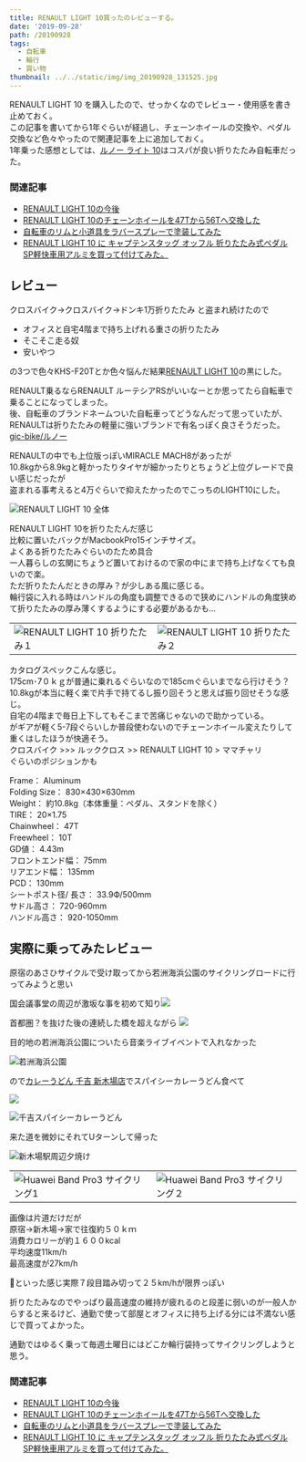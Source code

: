 ```yaml
---
title: RENAULT LIGHT 10買ったのレビューする。
date: '2019-09-28'
path: /20190928
tags:
  - 自転車
  - 輪行
  - 買い物
thumbnail: ../../static/img/img_20190928_131525.jpg
---
```

RENAULT LIGHT 10 を購入したので、せっかくなのでレビュー・使用感を書き止めておく。  
この記事を書いてから1年ぐらいが経過し、チェーンホイールの交換や、ペダル交換など色々やったので関連記事を上に追加しておく。  
1年乗った感想としては、[ルノー ライト 10](https://hb.afl.rakuten.co.jp/ichiba/1e76da94.04b58a6c.1e76da95.dc1b1018/?pc=https%3A%2F%2Fitem.rakuten.co.jp%2Flight-series%2F11280%2F&link_type=text&ut=eyJwYWdlIjoiaXRlbSIsInR5cGUiOiJ0ZXh0Iiwic2l6ZSI6IjI0MHgyNDAiLCJuYW0iOjEsIm5hbXAiOiJyaWdodCIsImNvbSI6MSwiY29tcCI6ImRvd24iLCJwcmljZSI6MCwiYm9yIjoxLCJjb2wiOjEsImJidG4iOjEsInByb2QiOjAsImFtcCI6ZmFsc2V9)はコスパが良い折りたたみ自転車だった。  

### 関連記事
- [RENAULT LIGHT 10の今後](https://recolog.winterer.app/20191014/)
- [RENAULT LIGHT 10のチェーンホイールを47Tから56Tへ交換した](https://recolog.winterer.app/20200224/)
- [自転車のリムと小道具をラバースプレーで塗装してみた
](https://recolog.netlify.app/20200503/)
- [RENAULT LIGHT 10 に キャプテンスタッグ オッフル 折りたたみ式ペダル SP軽快車用アルミを買って付けてみた。](https://recolog.winterer.app/20200717/)

## レビュー

クロスバイク→クロスバイク→ドンキ1万折りたたみ 
と盗まれ続けたので

* オフィスと自宅4階まで持ち上げれる重さの折りたたみ
* そこそこ走る奴
* 安いやつ

の3つで色々KHS-F20Tとか色々悩んだ結果[RENAULT LIGHT 10](https://amzn.to/2oaCWEU)の黒にした。

RENAULT乗るならRENAULT ルーテシアRSがいいなーとか思ってたら自転車で乗ることになってしまった。  
後、自転車のブランドネームついた自転車ってどうなんだって思っていたが、RENAULTは折りたたみの軽量に強いブランドで有名っぽく良さそうだった。  
[gic-bike/ルノー](http://www.gic-bike.com/renault/)  

RENAULTの中でも上位版っぽいMIRACLE MACH8があったが  
10.8kgから8.9kgと軽かったりタイヤが細かったりとちょうど上位グレードで良い感じだったが  
盗まれる事考えると4万ぐらいで抑えたかったのでこっちのLIGHT10にした。

![RENAULT LIGHT 10 全体](/img/img_20190928_131525.jpg)

RENAULT LIGHT 10を折りたたんだ感じ  
比較に置いたバックがMacbookPro15インチサイズ。  
よくある折りたたみぐらいのたため具合  
一人暮らしの玄関にちょうど置いておけるので家の中にまで持ち上げなくても良いので楽。  
ただ折りたたんだときの厚み？が少しある風に感じる。  
輪行袋に入れる時はハンドルの角度も調整できるので狭めにハンドルの角度狭めて折りたたみの厚み薄くするようにする必要があるかも...



|                                                          |                                                          |
| -------------------------------------------------------- | -------------------------------------------------------- |
| ![RENAULT LIGHT 10 折りたたみ１](/img/img_20190929_153800.jpg) | ![RENAULT LIGHT 10 折りたたみ２](/img/img_20190928_182204.jpg) |

カタログスペックこんな感じ。  
175cm･7０ｋｇが普通に乗れるぐらいなので185cmぐらいまでなら行けそう？  
10.8kgが本当に軽く楽で片手で持てるし振り回そうと思えば振り回せそうな感じ。  
自宅の4階まで毎日上下してもそこまで苦痛じゃないので助かっている。  
がギアが軽く5-7段ぐらいしか普段使わないのでチェーンホイール変えたりして重くはしたほうが快適そう。  
クロスバイク >>> ルッククロス >> RENAULT LIGHT 10 > ママチャリ  
ぐらいのポジションかも



Frame： Aluminum\
Folding Size： 830×430×630mm\
Weight： 約10.8kg（本体重量：ペダル、スタンドを除く）\
TIRE： 20×1.75\
Chainwheel： 47T\
Freewheel： 10T\
GD値： 4.43m\
フロントエンド幅： 75mm\
リアエンド幅： 135mm\
PCD： 130mm\
シートポスト径/ 長さ： 33.9Ф/500mm\
サドル高さ： 720-960mm\
ハンドル高さ： 920-1050mm  

## 実際に乗ってみたレビュー

原宿のあさひサイクルで受け取ってから若洲海浜公園のサイクリングロードに行ってみようと思い  

国会議事堂の周辺が激坂な事を初めて知り![](/img/img_20190928_134605.jpg)

首都圏？を抜けた後の連続した橋を超えながら
![](/img/img_20190928_141258.jpg)

目的地の若洲海浜公園についたら音楽ライブイベントで入れなかった

![若洲海浜公園](/img/img_20190928_151217-1-.jpg)

ので[カレーうどん 千吉 新木場店](https://tabelog.com/tokyo/A1313/A131303/13046991/)でスパイシーカレーうどん食べて

![](/img/img_20190928_161725.jpg)


![千吉スパイシーカレーうどん](/img/00100lportrait_00100_burst20190928154835081_cover.jpg)

来た道を微妙にそれてUターンして帰った

![新木場駅周辺夕焼け](/img/img_20190928_162516.jpg)

|                                                                    |                                                                    |
| ------------------------------------------------------------------ | ------------------------------------------------------------------ |
| ![Huawei Band Pro3 サイクリング1](/img/スクリーンショット-2019-10-04-1.25.15.png) | ![Huawei Band Pro3 サイクリング２](/img/スクリーンショット-2019-10-04-1.26.02.png) |

画像は片道だけだが\
原宿->新木場->家で往復約５０ｋｍ\
消費カロリーが約１６００kcal\
平均速度11km/h\
最高速度が27km/h

といった感じ実際７段目踏み切って２５km/hが限界っぽい

折りたたみなのでやっぱり最高速度の維持が疲れるのと段差に弱いのが一般人からすると来るけど、通勤で使って部屋とオフィスに持ち上げる分には不満ない感じで買ってよかった。

通勤ではゆるく乗って毎週土曜日にはどこか輪行袋持ってサイクリングしようと思う。


### 関連記事
- [RENAULT LIGHT 10の今後](https://recolog.winterer.app/20191014/)
- [RENAULT LIGHT 10のチェーンホイールを47Tから56Tへ交換した](https://recolog.winterer.app/20200224/)
- [自転車のリムと小道具をラバースプレーで塗装してみた
](https://recolog.netlify.app/20200503/)
- [RENAULT LIGHT 10 に キャプテンスタッグ オッフル 折りたたみ式ペダル SP軽快車用アルミを買って付けてみた。](https://recolog.winterer.app/20200717/)
